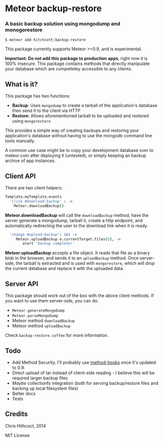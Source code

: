 # Meteor backup-restore
### A basic backup solution using mongodump and monogorestore

`$ meteor add hitchcott:backup-restore`

This package currently supports Meteor >=0.9, and is experimental. 

**Important: Do not add this package to production apps**, right now it is 100% insecure. This package contains methods that directly manipulate your database which are compelteley accessible to any clients.

## What is it?

This package has two functions:

* **Backup**: Uses `mongodump` to create a tarball of the application's database then send it to the client via HTTP
* **Restore**: Allows aforementioned tarball to be uploaded and restored using `mongorestore`

This provides a simple way of creating backups and restoring your application's database without having to use the mongodb command line tools manually.

A common use case might be to copy your development database over to meteor.com after deploying it (untested), or simply keeping an backup archive of app instances.

## Client API

There are two client helpers:

```coffeescript
Template.myTemplate.events
  'click #download-backup' : ->
    Meteor.downloadBackup()
```

**Meteor.downloadBackup** will call the `downloadBackup` method, have the server generate a mongodump, tarball it, create a http endpoint, and automatically redirecting the user to the download link when it is ready.
    
```coffeescript
  'change #upload-backup': (e) ->
     Meteor.uploadBackup e.currentTarget.files[0], ->
        alert 'backup complete!'
```

**Metoer.uploadBackup** accepts a file object. It reads that file as a binary blob in the browser, and sends it to an `uploadBackup` method. Once server-side, the tarball is extracted and is used with `mongorestore`, which will drop the current database and replace it with the uploaded data.

## Server API

This package should work out of the box with the above client methods. If you want to use them server-side, you can do:

* `Meteor.generateMongoDump`
* `Meteor.parseMongoDump`
* Meteor method `downloadBackup`
* Meteor method `uploadBackup`

Check `backup-restore.coffee` for more information.

## Todo

* Add Method Security. I'll probably use [method-hooks](https://github.com/hitchcott/meteor-method-hooks/) once it's updated to 0.9.
* Direct upload of tar instead of client-side reading - I believe this will be required larger backup files
* *Maybe* collectionfs integration (both for serving backup/restore files and backing up local filesystem files)
* Better docs
* Tests

## Credits

Chris Hithcoct, 2014

MIT License
